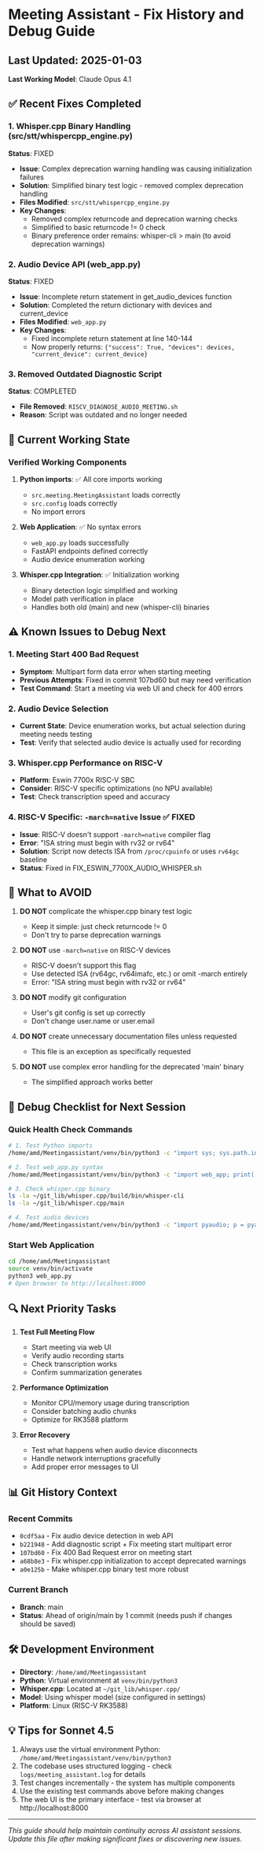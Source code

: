 # Meeting Assistant - Fix History and Debug Guide

## Last Updated: 2025-01-03
**Last Working Model**: Claude Opus 4.1

## ✅ Recent Fixes Completed

### 1. Whisper.cpp Binary Handling (src/stt/whispercpp_engine.py)
**Status**: FIXED
- **Issue**: Complex deprecation warning handling was causing initialization failures
- **Solution**: Simplified binary test logic - removed complex deprecation handling
- **Files Modified**: `src/stt/whispercpp_engine.py`
- **Key Changes**:
  - Removed complex returncode and deprecation warning checks
  - Simplified to basic returncode != 0 check
  - Binary preference order remains: whisper-cli > main (to avoid deprecation warnings)

### 2. Audio Device API (web_app.py)
**Status**: FIXED
- **Issue**: Incomplete return statement in get_audio_devices function
- **Solution**: Completed the return dictionary with devices and current_device
- **Files Modified**: `web_app.py`
- **Key Changes**:
  - Fixed incomplete return statement at line 140-144
  - Now properly returns: `{"success": True, "devices": devices, "current_device": current_device}`

### 3. Removed Outdated Diagnostic Script
**Status**: COMPLETED
- **File Removed**: `RISCV_DIAGNOSE_AUDIO_MEETING.sh`
- **Reason**: Script was outdated and no longer needed

## 🎯 Current Working State

### Verified Working Components
1. **Python imports**: ✅ All core imports working
   - `src.meeting.MeetingAssistant` loads correctly
   - `src.config` loads correctly
   - No import errors

2. **Web Application**: ✅ No syntax errors
   - `web_app.py` loads successfully
   - FastAPI endpoints defined correctly
   - Audio device enumeration working

3. **Whisper.cpp Integration**: ✅ Initialization working
   - Binary detection logic simplified and working
   - Model path verification in place
   - Handles both old (main) and new (whisper-cli) binaries

## ⚠️ Known Issues to Debug Next

### 1. Meeting Start 400 Bad Request
- **Symptom**: Multipart form data error when starting meeting
- **Previous Attempts**: Fixed in commit 107bd60 but may need verification
- **Test Command**: Start a meeting via web UI and check for 400 errors

### 2. Audio Device Selection
- **Current State**: Device enumeration works, but actual selection during meeting needs testing
- **Test**: Verify that selected audio device is actually used for recording

### 3. Whisper.cpp Performance on RISC-V
- **Platform**: Eswin 7700x RISC-V SBC
- **Consider**: RISC-V specific optimizations (no NPU available)
- **Test**: Check transcription speed and accuracy

### 4. RISC-V Specific: `-march=native` Issue ✅ FIXED
- **Issue**: RISC-V doesn't support `-march=native` compiler flag
- **Error**: "ISA string must begin with rv32 or rv64"
- **Solution**: Script now detects ISA from `/proc/cpuinfo` or uses `rv64gc` baseline
- **Status**: Fixed in FIX_ESWIN_7700X_AUDIO_WHISPER.sh

## 🚫 What to AVOID

1. **DO NOT** complicate the whisper.cpp binary test logic
   - Keep it simple: just check returncode != 0
   - Don't try to parse deprecation warnings

2. **DO NOT** use `-march=native` on RISC-V devices
   - RISC-V doesn't support this flag
   - Use detected ISA (rv64gc, rv64imafc, etc.) or omit -march entirely
   - Error: "ISA string must begin with rv32 or rv64"

3. **DO NOT** modify git configuration
   - User's git config is set up correctly
   - Don't change user.name or user.email

4. **DO NOT** create unnecessary documentation files unless requested
   - This file is an exception as specifically requested

5. **DO NOT** use complex error handling for the deprecated 'main' binary
   - The simplified approach works better

## 📝 Debug Checklist for Next Session

### Quick Health Check Commands
```bash
# 1. Test Python imports
/home/amd/Meetingassistant/venv/bin/python3 -c "import sys; sys.path.insert(0, '.'); from src.meeting import MeetingAssistant; from src.config import config; print('Web app imports OK!')"

# 2. Test web_app.py syntax
/home/amd/Meetingassistant/venv/bin/python3 -c "import web_app; print('web_app.py loads successfully')"

# 3. Check whisper.cpp binary
ls -la ~/git_lib/whisper.cpp/build/bin/whisper-cli
ls -la ~/git_lib/whisper.cpp/main

# 4. Test audio devices
/home/amd/Meetingassistant/venv/bin/python3 -c "import pyaudio; p = pyaudio.PyAudio(); print(f'Found {p.get_device_count()} audio devices'); p.terminate()"
```

### Start Web Application
```bash
cd /home/amd/Meetingassistant
source venv/bin/activate
python3 web_app.py
# Open browser to http://localhost:8000
```

## 🔍 Next Priority Tasks

1. **Test Full Meeting Flow**
   - Start meeting via web UI
   - Verify audio recording starts
   - Check transcription works
   - Confirm summarization generates

2. **Performance Optimization**
   - Monitor CPU/memory usage during transcription
   - Consider batching audio chunks
   - Optimize for RK3588 platform

3. **Error Recovery**
   - Test what happens when audio device disconnects
   - Handle network interruptions gracefully
   - Add proper error messages to UI

## 📊 Git History Context

### Recent Commits
- `0cdf5aa` - Fix audio device detection in web API
- `b221948` - Add diagnostic script + Fix meeting start multipart error
- `107bd60` - Fix 400 Bad Request error on meeting start
- `a68b8e3` - Fix whisper.cpp initialization to accept deprecated warnings
- `a0e125b` - Make whisper.cpp binary test more robust

### Current Branch
- **Branch**: main
- **Status**: Ahead of origin/main by 1 commit (needs push if changes should be saved)

## 🛠️ Development Environment

- **Directory**: `/home/amd/Meetingassistant`
- **Python**: Virtual environment at `venv/bin/python3`
- **Whisper.cpp**: Located at `~/git_lib/whisper.cpp/`
- **Model**: Using whisper model (size configured in settings)
- **Platform**: Linux (RISC-V RK3588)

## 💡 Tips for Sonnet 4.5

1. Always use the virtual environment Python: `/home/amd/Meetingassistant/venv/bin/python3`
2. The codebase uses structured logging - check `logs/meeting_assistant.log` for details
3. Test changes incrementally - the system has multiple components
4. Use the existing test commands above before making changes
5. The web UI is the primary interface - test via browser at http://localhost:8000

---

*This guide should help maintain continuity across AI assistant sessions. Update this file after making significant fixes or discovering new issues.*